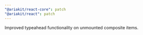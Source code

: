 ```yaml
---
"@ariakit/react-core": patch
"@ariakit/react": patch
---
```


Improved typeahead functionality on unmounted composite items.
